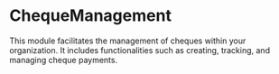 # ChequeManagement
This module facilitates the management of cheques within your organization. It includes functionalities such as creating, tracking, and managing cheque payments.
